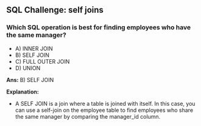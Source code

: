## SQL Challenge: self joins

### Which SQL operation is best for finding employees who have the same manager?
- A) INNER JOIN
- B) SELF JOIN
- C) FULL OUTER JOIN
- D) UNION

**Ans:** B) SELF JOIN

**Explanation:**
- A SELF JOIN is a join where a table is joined with itself. In this case, you can use a self-join on the employee table to find employees who share the same manager by comparing the manager_id column.
